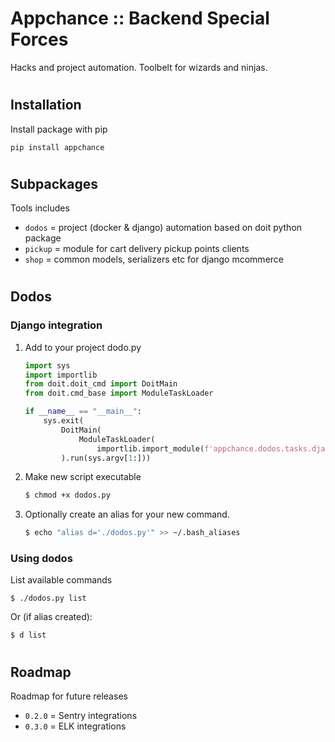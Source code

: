# Appchance :: Backend Special Forces

Hacks and project automation. Toolbelt for wizards and ninjas.

#
## Installation
Install package with pip

    pip install appchance

#
## Subpackages
Tools includes

- `dodos` = project (docker & django) automation based on doit python package
- `pickup` = module for cart delivery pickup points clients
- `shop` = common models, serializers etc for django mcommerce

#
## Dodos

### Django integration

1. Add to your project dodo.py

    ```python
    import sys
    import importlib
    from doit.doit_cmd import DoitMain
    from doit.cmd_base import ModuleTaskLoader

    if __name__ == "__main__":
        sys.exit(
            DoitMain(
                ModuleTaskLoader(
                    importlib.import_module(f'appchance.dodos.tasks.django'))
            ).run(sys.argv[1:]))
    ```

2. Make new script executable

    ```bash
    $ chmod +x dodos.py
    ```


3. Optionally create an alias for your new command.

    ```bash
    $ echo "alias d='./dodos.py'" >> ~/.bash_aliases
    ```

### Using dodos
List available commands

    $ ./dodos.py list

Or (if alias created):

    $ d list


#
## Roadmap
Roadmap for future releases

* `0.2.0` = Sentry integrations
* `0.3.0` = ELK integrations
#
